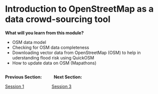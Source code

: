 # Introduction to OpenStreetMap as a data crowd-sourcing tool
**What will you learn from this module?**

- OSM data model
- Checking for OSM data completeness
- Downloading vector data from OpenStreetMap (OSM) to help in uderstanding flood risk using QuickOSM
- How to update data on OSM (Mapathons)


##
**Previous Section:**&nbsp;&nbsp;&nbsp;&nbsp;&nbsp;&nbsp;&nbsp; &nbsp; **Next Section:**

<a href="Session1.md" title="Session 1">Session 1</a> &nbsp; &nbsp; &nbsp; &nbsp; &nbsp; &nbsp; &nbsp; &nbsp; &nbsp; &nbsp; &nbsp; <a href="Session3.md" title="Session 3">Session 3</a>
